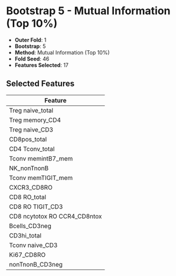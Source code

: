 # Bootstrap 5 - Mutual Information (Top 10%)

- **Outer Fold**: 1
- **Bootstrap**: 5
- **Method**: Mutual Information (Top 10%)
- **Fold Seed**: 46
- **Features Selected**: 17

## Selected Features

| Feature |
|---------|
| Treg naive_total |
| Treg memory_CD4 |
| Treg naive_CD3 |
| CD8pos_total |
| CD4 Tconv_total |
| Tconv memintB7_mem |
| NK_nonTnonB |
| Tconv memTIGIT_mem |
| CXCR3_CD8RO |
| CD8 RO_total |
| CD8 RO TIGIT_CD3 |
| CD8 ncytotox RO CCR4_CD8ntox |
| Bcells_CD3neg |
| CD3hi_total |
| Tconv naive_CD3 |
| Ki67_CD8RO |
| nonTnonB_CD3neg |
